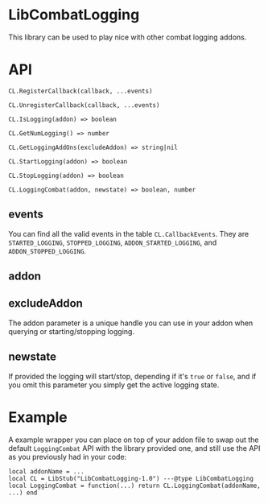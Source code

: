 LibCombatLogging
==========================
This library can be used to play nice with other combat logging addons.

# API

`CL.RegisterCallback(callback, ...events)`

`CL.UnregisterCallback(callback, ...events)`

`CL.IsLogging(addon) => boolean`

`CL.GetNumLogging() => number`

`CL.GetLoggingAddOns(excludeAddon) => string|nil`

`CL.StartLogging(addon) => boolean`

`CL.StopLogging(addon) => boolean`

`CL.LoggingCombat(addon, newstate) => boolean, number`

## events

You can find all the valid events in the table `CL.CallbackEvents`. They are `STARTED_LOGGING`, `STOPPED_LOGGING`, `ADDON_STARTED_LOGGING`, and `ADDON_STOPPED_LOGGING`.

## addon
## excludeAddon

The addon parameter is a unique handle you can use in your addon when querying or starting/stopping logging.

## newstate

If provided the logging will start/stop, depending if it's `true` or `false`, and if you omit this parameter you simply get the active logging state.

# Example

A example wrapper you can place on top of your addon file to swap out the default `LoggingCombat` API with the library provided one, and still use the API as you previously had in your code:

```
local addonName = ...
local CL = LibStub("LibCombatLogging-1.0") ---@type LibCombatLogging
local LoggingCombat = function(...) return CL.LoggingCombat(addonName, ...) end
```
